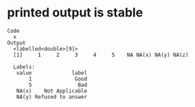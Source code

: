 # printed output is stable

    Code
      x
    Output
      <labelled<double>[9]>
      [1]     1     2     3     4     5    NA NA(x) NA(y) NA(z)
      
      Labels:
       value             label
           1              Good
           5               Bad
       NA(x)    Not Applicable
       NA(y) Refused to answer

